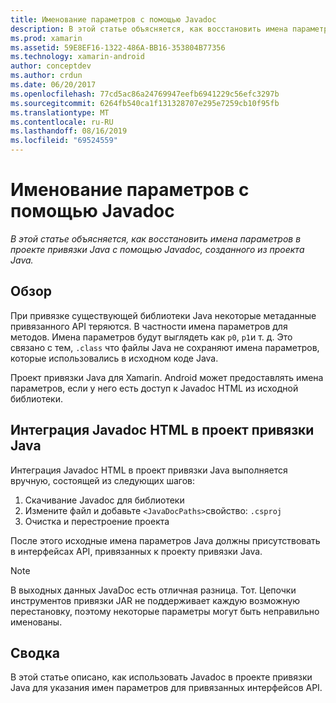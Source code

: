 ```yaml
---
title: Именование параметров с помощью Javadoc
description: В этой статье объясняется, как восстановить имена параметров в проекте привязки Java с помощью Javadoc, созданного из проекта Java.
ms.prod: xamarin
ms.assetid: 59E8EF16-1322-486A-BB16-353804B77356
ms.technology: xamarin-android
author: conceptdev
ms.author: crdun
ms.date: 06/20/2017
ms.openlocfilehash: 77cd5ac86a24769947eefb6941229c56efc3297b
ms.sourcegitcommit: 6264fb540ca1f131328707e295e7259cb10f95fb
ms.translationtype: MT
ms.contentlocale: ru-RU
ms.lasthandoff: 08/16/2019
ms.locfileid: "69524559"
---
```

# <a name="naming-parameters-with-javadoc"></a>Именование параметров с помощью Javadoc

_В этой статье объясняется, как восстановить имена параметров в проекте привязки Java с помощью Javadoc, созданного из проекта Java._


## <a name="overview"></a>Обзор

При привязке существующей библиотеки Java некоторые метаданные привязанного API теряются. В частности имена параметров для методов. Имена параметров будут выглядеть как `p0`, `p1`и т. д. Это связано с тем, `.class` что файлы Java не сохраняют имена параметров, которые использовались в исходном коде Java. 

Проект привязки Java для Xamarin. Android может предоставлять имена параметров, если у него есть доступ к Javadoc HTML из исходной библиотеки. 

## <a name="integrating-javadoc-html-into-a-java-binding-project"></a>Интеграция Javadoc HTML в проект привязки Java

Интеграция Javadoc HTML в проект привязки Java выполняется вручную, состоящей из следующих шагов: 

1. Скачивание Javadoc для библиотеки
2. Измените файл и добавьте `<JavaDocPaths>`свойство: `.csproj`
3. Очистка и перестроение проекта

После этого исходные имена параметров Java должны присутствовать в интерфейсах API, привязанных к проекту привязки Java. 


> [!NOTE]
> В выходных данных JavaDoc есть отличная разница. Тот. Цепочки инструментов привязки JAR не поддерживает каждую возможную перестановку, поэтому некоторые параметры могут быть неправильно именованы.


## <a name="summary"></a>Сводка

В этой статье описано, как использовать Javadoc в проекте привязки Java для указания имен параметров для привязанных интерфейсов API. 


